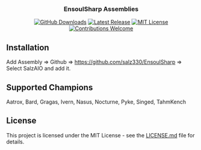 <h3 align="center">EnsoulSharp Assemblies</h3>
<p align="center">
    <a href="https://github.com/jamieweavis/readme-template/releases"><img src="https://img.shields.io/github/downloads/jamieweavis/readme-template/total.svg" alt="GitHub Downloads"></a>
    <a href="https://github.com/jamieweavis/streaker/releases/latest"><img src="https://img.shields.io/github/release/jamieweavis/readme-template.svg" alt="Latest Release"></a>
    <a href="https://github.com/jamieweavis/readme-template/blob/master/LICENSE.md"><img src="https://img.shields.io/badge/license-MIT-blue.svg" alt="MIT License"></a>
    <a href="https://github.com/jamieweavis/readme-template/issues"><img src="https://img.shields.io/badge/contributions-welcome-ff69b4.svg" alt="Contributions Welcome"></a>
</p>

## Installation
Add Assembly => Github => https://github.com/salz330/EnsoulSharp => Select SalzAIO and add it.

## Supported Champions
Aatrox, Bard, Gragas, Ivern, Nasus, Nocturne, Pyke, Singed, TahmKench

## License
This project is licensed under the MIT License - see the [LICENSE.md](LICENSE.md) file for details.
